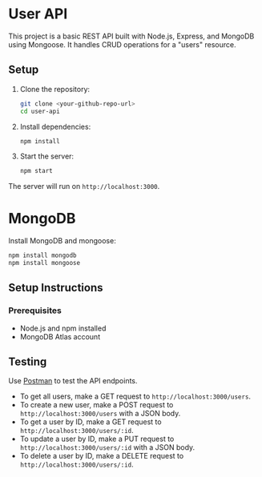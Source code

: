 # User API
This project is a basic REST API built with Node.js, Express, and MongoDB using Mongoose. It handles CRUD operations for a "users" resource.

## Setup

1. Clone the repository:
    ```sh
    git clone <your-github-repo-url>
    cd user-api
    ```

2. Install dependencies:
    ```sh
    npm install
    ```

3. Start the server:
    ```sh
    npm start
    ```

The server will run on `http://localhost:3000`.


# MongoDB

 Install MongoDB and mongoose:
 ```sh
 npm install mongodb
 npm install mongoose
 ```

## Setup Instructions

### Prerequisites

- Node.js and npm installed
- MongoDB Atlas account


## Testing

Use [Postman](https://www.postman.com/) to test the API endpoints.

- To get all users, make a GET request to `http://localhost:3000/users`.
- To create a new user, make a POST request to `http://localhost:3000/users` with a JSON body.
- To get a user by ID, make a GET request to `http://localhost:3000/users/:id`.
- To update a user by ID, make a PUT request to `http://localhost:3000/users/:id` with a JSON body.
- To delete a user by ID, make a DELETE request to `http://localhost:3000/users/:id`.
